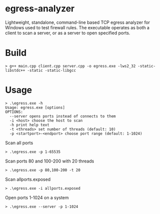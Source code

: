 # egress-analyzer
Lightweight, standalone, command-line based TCP egress analyzer for Windows used to test firewall rules. The executable operates as both a client to scan a server, or as a server to open specified ports.

# Build
```
> g++ main.cpp client.cpp server.cpp -o egress.exe -lws2_32 -static-libstdc++ -static -static-libgcc
```

# Usage
```
> .\egress.exe -h
Usage: egress.exe [options]
OPTIONS:
  --server opens ports instead of connects to them
  -i <host> choose the host to scan
  -h print help text
  -t <threads> set number of threads (default: 10)
  -p <startport>-<endport> choose port range (default: 1-1024)
```
Scan all ports
```
> .\egress.exe -p 1-65535
```
Scan ports 80 and 100-200 with 20 threads
```
> .\egress.exe -p 80,100-200 -t 20
```
Scan allports.exposed
```
> .\egress.exe -i allports.exposed
```
Open ports 1-1024 on a system
```
> .\egress.exe --server -p 1-1024
```
